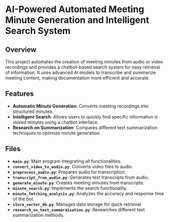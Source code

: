 # AI-Powered Automated Meeting Minute Generation and Intelligent Search System

## Overview
This project automates the creation of meeting minutes from audio or video recordings and provides a chatbot-based search system for easy retrieval of information. It uses advanced AI models to transcribe and summarize meeting content, making documentation more efficient and accurate.

## Features
- **Automatic Minute Generation**: Converts meeting recordings into structured minutes.
- **Intelligent Search**: Allows users to quickly find specific information in stored minutes using a chatbot interface.
- **Research on Summarization**: Compares different text summarization techniques to optimize minute generation.

## Files
- **`main.py`**: Main program integrating all functionalities.
- **`convert_video_to_audio.py`**: Converts video files to audio.
- **`preprocess_audio.py`**: Prepares audio for transcription.
- **`transcript_from_audio.py`**: Generates text transcripts from audio.
- **`generate_minute.py`**: Creates meeting minutes from transcripts.
- **`minute_search.py`**: Implements the search functionality.
- **`minute_fetching_analysis.py`**: Analyzes the accuracy and response time of the bot.
- **`store_vector_db.py`**: Manages data storage for quick retrieval.
- **`research_on_text_summaraisation.py`**: Researches different text summarization methods.
